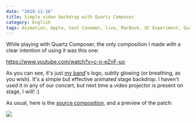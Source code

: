 ```yaml
---
date: "2010-11-16"
title: Simple video backdrop with Quartz Composer
category: English
tags: Animation, Apple, Cool Cavemen, live, MacBook, QC Experiment, Quartz Composer, stage, Video, Visual
---
```


While playing with Quartz Composer, the only composition I made with a clear intention of using it was this one:

https://www.youtube.com/watch?v=c-n-eZnF-uo

As you can see, it's just [my band](https://coolcavemen.com)'s logo, subtly glowing (or breathing, as you wish). It's a simple but effective animated stage backdrop. I haven't used it in any of our concert, but next time a video projector is present on stage, I will! :)

As usual, here is the [source composition](https://kevin.deldycke.com/documents/glowing-cool-cavemen.qtz), and a preview of the patch:

![](/uploads/2010/glowing-cool-cavemen-patch.png)

